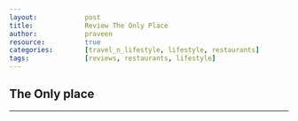 ```yaml
---
layout:            post
title:             Review The Only Place
author:            praveen
resource:          true
categories:        [travel_n_lifestyle, lifestyle, restaurants]
tags:              [reviews, restaurants, lifestyle]
---
```


## The Only place
-----------------


